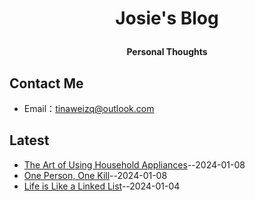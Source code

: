 **<p align="center">Josie's Blog</p>**
====

**<p align="center">Personal Thoughts</p>**


## Contact Me
- Email：[tinaweizq@outlook.com](mailto:tinaweizq@outlook.com)

## Latest
- [The Art of Using Household Appliances](https://github.com/JosieWei2023/blog/issues/8)--2024-01-08
- [One Person, One Kill](https://github.com/JosieWei2023/blog/issues/7)--2024-01-08
- [Life is Like a Linked List](https://github.com/JosieWei2023/blog/issues/5)--2024-01-04
